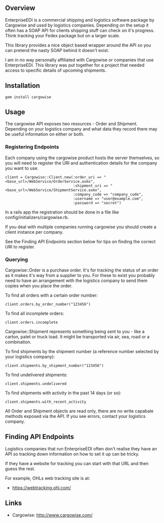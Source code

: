 ## Overview

EnterpriseEDI is a commercial shipping and logistics software package by
Cargowise and used by logistics companies. Depending on the setup it often has
a SOAP API for clients shipping stuff can check on it's progress. Think
tracking your Fedex package but on a larger scale.

This library provides a nice object based wrapper around the API so you can
pretend the nasty SOAP behind it doesn't exist.

I am in no way personally affiliated with Cargowise or companies that use
EnterpriseEDI. This library was put together for a project that needed access
to specific details of upcoming shipments.

## Installation

    gem install cargowise

## Usage

The cargowise API exposes two resources - Order and Shipment. Depending on your
logistics company and what data they record there may be useful information on
either or both.

### Registering Endpoints

Each company using the cargowise product hosts the server themselves, so you will
need to register the URI and authentication details for the company you want to use.

    client = Cargowise::Client.new(:order_uri => "<base_url>/WebService/OrderService.asmx",
                                   :shipment_uri => "<base_url>/WebService/ShipmentService.asmx",
                                   :company_code => "company_code",
                                   :username => "user@example.com",
                                   :password => "secret")

In a rails app the registration should be done in a file like
config/initializers/cargowise.rb.

If you deal with multiple companies running cargowise you should create a client
instance per company.

See the Finding API Endpoints section below for tips on finding the correct URI
to register.

### Querying

Cargowise::Order is a purchase order. It's for tracking the status of an order
as it makes it's way from a supplier to you. For these to exist you probably need to
have an arrangement with the logistics company to send them copies when you place
the order.

To find all orders with a certain order number:

    client.orders.by_order_number("123456")

To find all incomplete orders:

    client.orders.incomplete

Cargowise::Shipment represents something being sent to you - like a carton,
palet or truck load. It might be transported via air, sea, road or a combination.

To find shipments by the shipment number (a reference number selected by your logistics
company):

    client.shipments.by_shipment_number("123456")

To find undelivered shipments:

    client.shipments.undelivered

To find shipments with activity in the past 14 days (or so):

    client.shipments.with_recent_activity

All Order and Shipment objects are read only, there are no write capabale
methods exposed via the API. If you see errors, contact your logistics company.

## Finding API Endpoints

Logistics companies that run EnterpriseEDI often don't realise they have an API
so tracking down information on how to set it up can be tricky.

If they have a website for tracking you can start with that URL and then guess
the rest.

For example, OHLs web tracking site is at:

* https://webtracking.ohl.com/

## Links

* Cargowise: http://www.cargowise.com/
